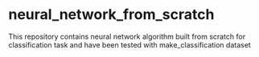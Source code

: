 # neural_network_from_scratch
This repository contains neural network algorithm built from scratch for classification task and have been tested with make_classification dataset
